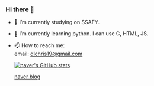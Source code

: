 ### Hi there 👋

- 🔭 I’m currently studying on SSAFY.
- 🌱 I’m currently learning python.
      I can use C, HTML, JS. 
- 📫 How to reach me:  
  email: dlchris19@gmail.com
  
  [![naver's GitHub stats](https://naver-readme-stats.vercel.app/api?name=dlchris7)](https://blog.naver.com/chris_iari)
  
  [naver blog](https://blog.naver.com/chris_iari)
<!--
**ZXLeeChris/ZXLeeChris** is a ✨ _special_ ✨ repository because its `README.md` (this file) appears on your GitHub profile.

Here are some ideas to get you started:

- 🔭 I’m currently working on ...
- 🌱 I’m currently learning ...
- 👯 I’m looking to collaborate on ...
- 🤔 I’m looking for help with ...
- 💬 Ask me about ...
- 📫 How to reach me: ...
- 😄 Pronouns: ...
- ⚡ Fun fact: ...
-->
